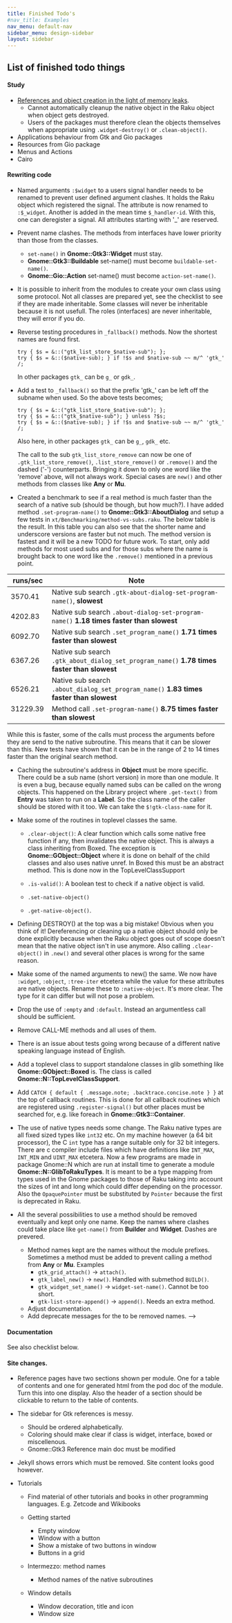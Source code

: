 ```yaml
---
title: Finished Todo's
#nav_title: Examples
nav_menu: default-nav
sidebar_menu: design-sidebar
layout: sidebar
---
```


## List of finished todo things

#### Study
* [References and object creation in the light of memory leaks](https://developer.gnome.org/gobject/stable/gobject-memory.html#gobject-memory-refcount).
  * Cannot automatically cleanup the native object in the Raku object when object gets destroyed.
  * Users of the packages must therefore clean the objects themselves when appropriate using `.widget-destroy()` or `.clean-object()`.
* Applications behaviour from Gtk and Gio packages
* Resources from Gio package
* Menus and Actions
* Cairo

#### Rewriting code
* Named arguments `:$widget` to a users signal handler needs to be renamed to prevent user defined argument clashes. It holds the Raku object which registered the signal. The attribute is now renamed to `:$_widget`. Another is added in the mean time `$_handler-id`. With this, one can deregister a signal. All attributes starting with '_' are reserved.

* Prevent name clashes. The methods from interfaces have lower priority than those from the classes.
  * `set-name()` in **Gnome::Gtk3::Widget** must stay.
  * **Gnome::Gtk3::Buildable** set-name() must become `buildable-set-name()`.
  * **Gnome::Gio::Action** set-name() must become `action-set-name()`.

* It is possible to inherit from the modules to create your own class using some protocol. Not all classes are prepared yet, see the checklist to see if they are made inheritable. Some classes will never be inheritable because it is not usefull. The roles (interfaces) are never inheritable, they will error if you do.

* Reverse testing procedures in `_fallback()` methods. Now the shortest names are found first.
  ```
  try { $s = &::("gtk_list_store_$native-sub"); };
  try { $s = &::($native-sub); } if !$s and $native-sub ~~ m/^ 'gtk_' /;
  ```
  In other packages `gtk_` can be `g_` or `gdk_`.

* Add a test to `_fallback()` so that the prefix 'gtk_' can be left off the subname when used. So the above tests becomes;
  ```
  try { $s = &::("gtk_list_store_$native-sub"); };
  try { $s = &::("gtk_$native-sub"); } unless ?$s;
  try { $s = &::($native-sub); } if !$s and $native-sub ~~ m/^ 'gtk_' /;
  ```
  Also here, in other packages `gtk_` can be `g_`, `gdk_` etc.

  The call to the sub `gtk_list_store_remove` can now be one of `.gtk_list_store_remove()`, `.list_store_remove()` or `.remove()` and the dashed ('-') counterparts. Bringing it down to only one word like the 'remove' above, will not always work. Special cases are `new()` and other methods from classes like **Any** or **Mu**.

* Created a benchmark to see if a real method is much faster than the search of a native sub (should be though, but how much?). I have added method `.set-program-name()` to **Gnome::Gtk3::AboutDialog** and setup a few tests in `xt/Benchmarking/method-vs-subs.raku`. The below table is the result.
  In this table you can also see that the shorter name and underscore versions are faster but not much. The method version is fastest and it will be a new TODO for future work. To start, only add methods for most used subs and for those subs where the name is brought back to one word like the `.remove()` mentioned in a previous point.

| runs/sec | Note  |
|----------|-------|
| 3570.41 |Native sub search `.gtk-about-dialog-set-program-name()`, **slowest**|
| 4202.83 |Native sub search `.about-dialog-set-program-name()` **1.18 times faster than slowest**|
| 6092.70 |Native sub search `.set_program_name()` **1.71 times faster than slowest**|
| 6367.26 |Native sub search `.gtk_about_dialog_set_program_name()` **1.78 times faster than slowest**|
| 6526.21 |Native sub search `.about_dialog_set_program_name()` **1.83 times faster than slowest**|
| 31229.39 &nbsp;|Method call `.set-program-name()` **8.75 times faster than slowest**|

While this is faster, some of the calls must process the arguments before they are send to the native subroutine. This means that it can be slower than this. New tests have shown that it can be in the range of 2 to 14 times faster than the original search method.
  <br/>

* Caching the subroutine's address in **Object** must be more specific. There could be a sub name (short version) in more than one module. It is even a bug, because equally named subs can be called on the wrong objects. This happened on the Library project where `.get-text()` from **Entry** was taken to run on a **Label**. So the class name of the caller should be stored with it too. We can take the `$!gtk-class-name` for it.

* Make some of the routines in toplevel classes the same.
  * `.clear-object()`: A clear function which calls some native free function if any, then invalidates the native object. This is always a class inheriting from Boxed. The exception is **Gnome::GObject::Object** where it is done on behalf of the child classes and also uses native unref. In Boxed this must be an abstract method. This is done now in the TopLevelClassSupport

  * `.is-valid()`: A boolean test to check if a native object is valid.
  * `.set-native-object()`
  * `.get-native-object()`.

* Defining DESTROY() at the top was a big mistake! Obvious when you think of it! Dereferencing or cleaning up a native object should only be done explicitly because when the Raku object goes out of scope doesn't mean that the native object isn't in use anymore. Also calling `.clear-object()` in `.new()` and several other places is wrong for the same reason.

* Make some of the named arguments to new() the same. We now have `:widget`, `:object`, `:tree-iter` etcetera while the value for these attributes are native objects. Rename these to `:native-object`. It's more clear. The type for it can differ but will not pose a problem.

* Drop the use of `:empty` and `:default`. Instead an argumentless call should be sufficient.

* Remove CALL-ME methods and all uses of them.

* There is an issue about tests going wrong because of a different native speaking language instead of English.

* Add a toplevel class to support standalone classes in glib something like **Gnome::GObject::Boxed** is. The class is called **Gnome::N::TopLevelClassSupport**.

* Add `CATCH { default { .message.note; .backtrace.concise.note } }` at the top of callback routines. This is done for all callback routines which are registered using `.register-signal()` but other places must be searched for, e.g. like foreach in **Gnome::Gtk3::Container**.

* The use of native types needs some change. The Raku native types are all fixed sized types like `int32` etc. On my machine however (a 64 bit processor), the C `int` type has a range suitable only for 32 bit integers. There are c compiler include files which have definitions like `INT_MAX`, `INT_MIN` and `UINT_MAX` etcetera. Now a few programs are made in package Gnome::N which are run at install time to generate a module **Gnome::N::GlibToRakuTypes**. It is meant to be a type mapping from types used in the Gnome packages to those of Raku taking into account the sizes of int and long which could differ depending on the processor. Also the `OpaquePointer` must be substituted by `Pointer` because the first is deprecated in Raku.

* All the several possibilities to use a method should be removed eventually and kept only one name. Keep the names where clashes could take place like `get-name()` from **Builder** and **Widget**. Dashes are prevered.
  * Method names kept are the names without the module prefixes. Sometimes a method must be added to prevent calling a method from **Any** or **Mu**. Examples
    * `gtk_grid_attach()` -> `attach()`.
    * `gtk_label_new()` -> `new()`. Handled with submethod `BUILD()`.
    * `gtk_widget_set_name()` -> `widget-set-name()`. Cannot be too short.
    * `gtk-list-store-append()` -> `append()`. Needs an extra method.
  * Adjust documentation.
  * Add deprecate messages for the to be removed names.
-->



#### Documentation
See also checklist below.


#### Site changes.
* Reference pages have two sections shown per module. One for a table of contents and one for generated html from the pod doc of the module. Turn this into one display. Also the header of a section should be clickable to return to the table of contents.

* The sidebar for Gtk references is messy.
  * Should be ordered alphabetically.
  * Coloring should make clear if class is widget, interface, boxed or miscellenous.
  * Gnome::Gtk3 Reference main doc must be modified

* Jekyll shows errors which must be removed. Site content looks good however.

* Tutorials
  * Find material of other tutorials and books in other programming languages. E.g. Zetcode and Wikibooks

  * Getting started
    * Empty window
    * Window with a button
    * Show a mistake of two buttons in window
    * Buttons in a grid

  * Intermezzo: method names
    * Method names of the native subroutines

  * Window details
    * Window decoration, title and icon
    * Window size

